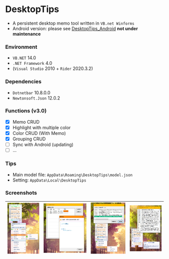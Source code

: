# DesktopTips

+ A persistent desktop memo tool written in `VB.net Winforms`
+ Android version: please see [DesktopTips_Android](https://github.com/Aoi-hosizora/DesktopTips_Android) **not under maintenance**

### Environment

+ `VB.NET` 14.0
+ `.NET Framework` 4.0
+ (`Visual Studio` 2010 + `Rider` 2020.3.2)

### Dependencies

+ `Dotnetbar` 10.8.0.0
+ `Newtonsoft.Json` 12.0.2

### Functions (v3.0)

+ [x] Memo CRUD
+ [x] Highlight with multiple color
+ [x] Color CRUD (With Memo)
+ [x] Grouping CRUD
+ [ ] Sync with Android (updating)
+ [ ] ...

### Tips

+ Main model file: `AppData\Roaming\DesktopTips\model.json`
+ Setting: `AppData\Local\DesktopTips`

### Screenshots

|![Screenshots_1](./assets/Screenshots_1.jpg)|![Screenshots_2](./assets/Screenshots_2.jpg)|![Screenshots_3](./assets/Screenshots_3.jpg)|![Screenshots_4](./assets/Screenshots_4.jpg)|
|:---:|:---:|:---:|:---:|

